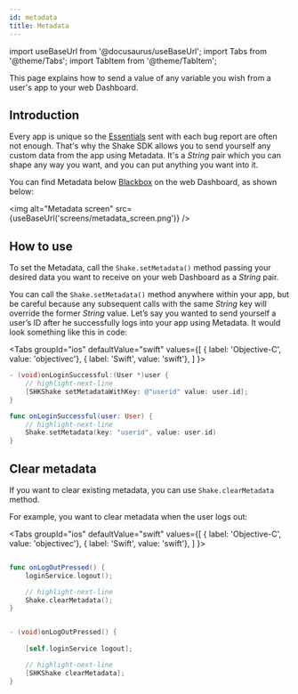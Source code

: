 ```yaml
---
id: metadata
title: Metadata
---
```

import useBaseUrl from '@docusaurus/useBaseUrl';
import Tabs from '@theme/Tabs';
import TabItem from '@theme/TabItem';

This page explains how to send a value of any variable you wish from a user's app to your web Dashboard.

## Introduction

Every app is unique so the [Essentials](/ios/configuration-and-data/essentials.md) sent with each bug report are often not enough.
That's why the Shake SDK allows you to send yourself any custom data from the app using Metadata.
It's a *String* pair which you can shape any way you want, and you can put anything you want into it.

You can find Metadata below [Blackbox](/ios/configuration-and-data/blackbox.md) on the web Dashboard, as shown below:

<img
  alt="Metadata screen"
  src={useBaseUrl('screens/metadata_screen.png')}
/>


## How to use

To set the Metadata, call the `Shake.setMetadata()` method passing your desired data you want to
receive on your web Dashboard as a *String* pair.

You can call the `Shake.setMetadata()` method anywhere within your app, but be careful because any subsequent calls with the same *String* key will override the former *String* value.
Let’s say you wanted to send yourself a user’s ID after he successfully logs into your app using Metadata.
It would look something like this in code:

<Tabs
  groupId="ios"
  defaultValue="swift"
  values={[
    { label: 'Objective-C', value: 'objectivec'},
    { label: 'Swift', value: 'swift'},
  ]
}>

<TabItem value="objectivec">

```objectivec title="AppDelegate.m"
- (void)onLoginSuccessful:(User *)user {
    // highlight-next-line
    [SHKShake setMetadataWithKey: @"userid" value: user.id];
}
```

</TabItem>

<TabItem value="swift">

```swift title="AppDelegate.swift"
func onLoginSuccessful(user: User) {
    // highlight-next-line
    Shake.setMetadata(key: "userid", value: user.id)
}
```

</TabItem>
</Tabs>

## Clear metadata

If you want to clear existing metadata, you can use `Shake.clearMetadata` method.

For example, you want to clear metadata when the user logs out:

<Tabs
  groupId="ios"
  defaultValue="swift"
  values={[
    { label: 'Objective-C', value: 'objectivec'},
    { label: 'Swift', value: 'swift'},
  ]
}>

<TabItem value="swift">

```swift title="UserService.swift"

func onLogOutPressed() {
    loginService.logout();

    // highlight-next-line
    Shake.clearMetadata();
}
```

</TabItem>

<TabItem value="objectivec">

```objectivec title="UserService.m"

- (void)onLogOutPressed() {
    
    [self.loginService logout];

    // highlight-next-line
    [SHKShake clearMetadata];
}
```

</TabItem>
</Tabs>

